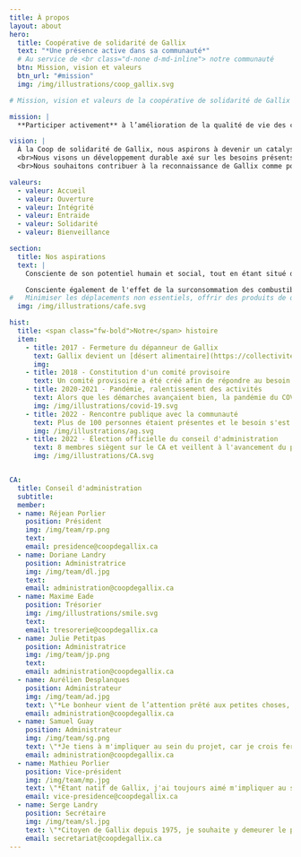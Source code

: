 ```yaml
---
title: À propos
layout: about
hero:
  title: Coopérative de solidarité de Gallix
  text: "*Une présence active dans sa communauté*"
  # Au service de <br class="d-none d-md-inline"> notre communauté
  btn: Mission, vision et valeurs
  btn_url: "#mission"
  img: /img/illustrations/coop_gallix.svg

# Mission, vision et valeurs de la coopérative de solidarité de Gallix

mission: |
  **Participer activement** à l’amélioration de la qualité de vie des citoyens et citoyennes de Gallix en assurant l’accès aux biens et services de première nécessité. <br> **Favoriser** les rencontres et participer au rayonnement de Gallix par l’accueil et la promotion des produits, activités et talents locaux. <br> **Développer** les sentiments de fierté et d’appartenance.

vision: |
  À la Coop de solidarité de Gallix, nous aspirons à devenir un catalyseur du développement socio-économique du secteur Gallix.
  <br>Nous visons un développement durable axé sur les besoins présents et futurs de la communauté, continuellement à la recherche d’amélioration.
  <br>Nous souhaitons contribuer à la reconnaissance de Gallix comme point d’intérêt incontournable pour le tourisme et les amateurs et amatrices de plein air.

valeurs:
  - valeur: Accueil
  - valeur: Ouverture
  - valeur: Intégrité
  - valeur: Entraide
  - valeur: Solidarité
  - valeur: Bienveillance

section:
  title: Nos aspirations
  text: |
    Consciente de son potentiel humain et social, tout en étant situé dans un désert alimentaire, la **COOP de Solidarité de Gallix** désire être à l'écoute des besoins de ses membres et offrir à toute la population de Gallix, aux passants, aux vacanciers et vacancières et aux touristes, des produits d'épicerie et de premières nécessité, casse-croûte et café, et ce, dans un lieu de rencontre attrayant, chaleureux et convivial. La COOP espère ainsi contribuer à la rétention de la population de Gallix et à l'attraction de nouvelles familles tout en contribuant à la création d'emplois stables, intéressants et rémunérateurs.

    Consciente également de l'effet de la surconsommation des combustibles fossiles sur les changements climatiques, elle vise à en minimiser l'impact en offrant les produits de consommation essentiels à proximité des citoyens en favorisant les produits locaux.
#   Minimiser les déplacements non essentiels, offrir des produits de qualité au meilleur prix, accueillir sa clientèle dans un environnement chaleureux, être sensible aux besoins de sa population, des ses employé(e)s, tout en étant conscient que l'équilibre et le bon sens sont des clés d'un développement prospère et durable, voilà la mission que nous nous sommes donnée.
  img: /img/illustrations/cafe.svg

hist:
  title: <span class="fw-bold">Notre</span> histoire
  item:
    - title: 2017 - Fermeture du dépanneur de Gallix
      text: Gallix devient un [désert alimentaire](https://collectivitesviables.org/articles/desert-alimentaire.aspx) à la suite de la fermeture de l'unique dépanneur à Gallix. [Cliquez ici pour lire l'article de Radio-Canada à ce sujet.](https://ici.radio-canada.ca/nouvelle/1063132/fermeture-depanneur-gallix-sept-iles)
      img:
    - title: 2018 - Constitution d'un comité provisoire
      text: Un comité provisoire a été créé afin de répondre au besoin de la communauté.
    - title: 2020-2021 - Pandémie, ralentissement des activités
      text: Alors que les démarches avançaient bien, la pandémie du COVID-19 a ralenti le projet.
      img: /img/illustrations/covid-19.svg
    - title: 2022 - Rencontre publique avec la communauté
      text: Plus de 100 personnes étaient présentes et le besoin s'est fait sentir!
      img: /img/illustrations/ag.svg
    - title: 2022 - Élection officielle du conseil d'administration
      text: 8 membres siègent sur le CA et veillent à l'avancement du projet.
      img: /img/illustrations/CA.svg


CA:
  title: Conseil d'administration
  subtitle:
  member:
  - name: Réjean Porlier
    position: Président
    img: /img/team/rp.png
    text:
    email: presidence@coopdegallix.ca
  - name: Doriane Landry
    position: Administratrice
    img: /img/team/dl.jpg
    text:
    email: administration@coopdegallix.ca
  - name: Maxime Eade
    position: Trésorier
    img: /img/illustrations/smile.svg
    text:
    email: tresorerie@coopdegallix.ca
  - name: Julie Petitpas
    position: Administratrice
    img: /img/team/jp.png
    text:
    email: administration@coopdegallix.ca
  - name: Aurélien Desplanques
    position: Administrateur
    img: /img/team/ad.jpg
    text: \"*Le bonheur vient de l’attention prêté aux petites choses, je suis persuadé que la Coop de Gallix va contribuer à la joie de vivre de notre communauté.*\"
    email: administration@coopdegallix.ca
  - name: Samuel Guay
    position: Administrateur
    img: /img/team/sg.png
    text: \"*Je tiens à m'impliquer au sein du projet, car je crois fermement aux retombées positives qu'il aura sur notre communauté et l'environnement.*\"
    email: administration@coopdegallix.ca
  - name: Mathieu Porlier
    position: Vice-président
    img: /img/team/mp.jpg
    text: \"*Étant natif de Gallix, j'ai toujours aimé m'impliquer au sein de la communauté pour créer un sentiment de bien-être dans notre village! Je crois que le projet de coop est important pour rassembler la population et aura un impact majeur à long terme!!*\"
    email: vice-presidence@coopdegallix.ca
  - name: Serge Landry
    position: Secrétaire
    img: /img/team/sl.jpg
    text: \"*Citoyen de Gallix depuis 1975, je souhaite y demeurer le plus longtemps possible. Les services de proximité, épicerie, essence, lieux de rencontre, service aux jeunes comme aux aînés, etc. doivent y être disponibles pour conserver sa qualité de vie, surtout dans un monde aussi changeant que celui d'aujourd'hui. Je crois qu'ensemble, on peut transformer un "désert alimentaire" en oasis fertile, en un lieu agréable et confortable, vivant en nature comme en communauté.*\"
    email: secretariat@coopdegallix.ca
---
```

